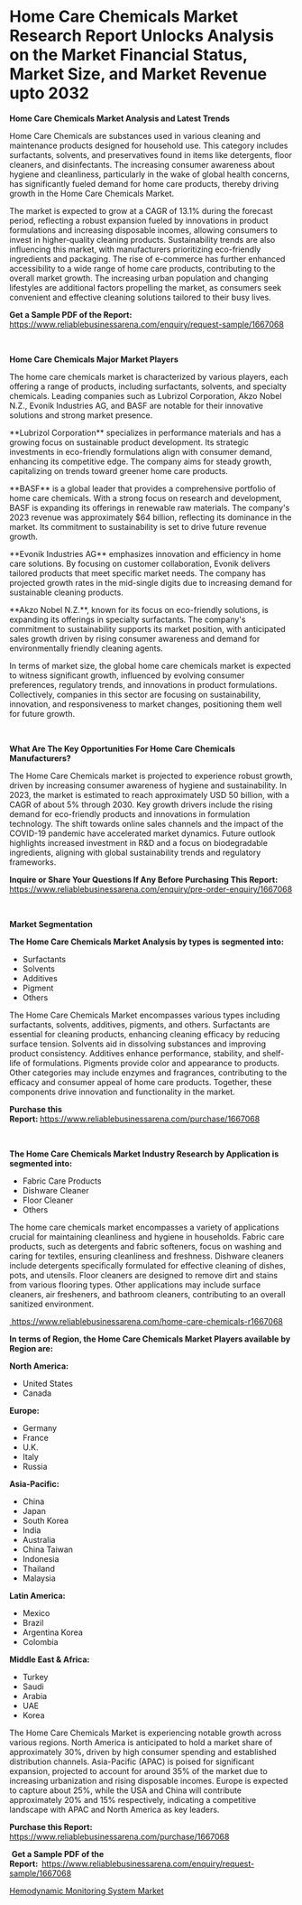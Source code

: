 <p><h1>Home Care Chemicals Market Research Report Unlocks Analysis on the Market Financial Status, Market Size, and Market Revenue upto 2032</h1></p><p><strong>Home Care Chemicals Market Analysis and Latest Trends</strong></p>
<p><p>Home Care Chemicals are substances used in various cleaning and maintenance products designed for household use. This category includes surfactants, solvents, and preservatives found in items like detergents, floor cleaners, and disinfectants. The increasing consumer awareness about hygiene and cleanliness, particularly in the wake of global health concerns, has significantly fueled demand for home care products, thereby driving growth in the Home Care Chemicals Market. </p><p>The market is expected to grow at a CAGR of 13.1% during the forecast period, reflecting a robust expansion fueled by innovations in product formulations and increasing disposable incomes, allowing consumers to invest in higher-quality cleaning products. Sustainability trends are also influencing this market, with manufacturers prioritizing eco-friendly ingredients and packaging. The rise of e-commerce has further enhanced accessibility to a wide range of home care products, contributing to the overall market growth. The increasing urban population and changing lifestyles are additional factors propelling the market, as consumers seek convenient and effective cleaning solutions tailored to their busy lives.</p></p>
<p><strong>Get a Sample PDF of the Report:&nbsp;</strong> <a href="https://www.reliablebusinessarena.com/enquiry/request-sample/1667068?utm_campaign=3224&utm_medium=2&utm_source=Github&utm_content=ia&utm_term=06032025&utm_id=home-care-chemicals">https://www.reliablebusinessarena.com/enquiry/request-sample/1667068</a></p>
<p>&nbsp;</p>
<p><strong>Home Care Chemicals Major Market Players</strong></p>
<p><p>The home care chemicals market is characterized by various players, each offering a range of products, including surfactants, solvents, and specialty chemicals. Leading companies such as Lubrizol Corporation, Akzo Nobel N.Z., Evonik Industries AG, and BASF are notable for their innovative solutions and strong market presence.</p><p>**Lubrizol Corporation** specializes in performance materials and has a growing focus on sustainable product development. Its strategic investments in eco-friendly formulations align with consumer demand, enhancing its competitive edge. The company aims for steady growth, capitalizing on trends toward greener home care products.</p><p>**BASF** is a global leader that provides a comprehensive portfolio of home care chemicals. With a strong focus on research and development, BASF is expanding its offerings in renewable raw materials. The company's 2023 revenue was approximately $64 billion, reflecting its dominance in the market. Its commitment to sustainability is set to drive future revenue growth.</p><p>**Evonik Industries AG** emphasizes innovation and efficiency in home care solutions. By focusing on customer collaboration, Evonik delivers tailored products that meet specific market needs. The company has projected growth rates in the mid-single digits due to increasing demand for sustainable cleaning products.</p><p>**Akzo Nobel N.Z.**, known for its focus on eco-friendly solutions, is expanding its offerings in specialty surfactants. The company's commitment to sustainability supports its market position, with anticipated sales growth driven by rising consumer awareness and demand for environmentally friendly cleaning agents.</p><p>In terms of market size, the global home care chemicals market is expected to witness significant growth, influenced by evolving consumer preferences, regulatory trends, and innovations in product formulations. Collectively, companies in this sector are focusing on sustainability, innovation, and responsiveness to market changes, positioning them well for future growth.</p></p>
<p>&nbsp;</p>
<p><strong>What Are The Key Opportunities For Home Care Chemicals Manufacturers?</strong></p>
<p><p>The Home Care Chemicals market is projected to experience robust growth, driven by increasing consumer awareness of hygiene and sustainability. In 2023, the market is estimated to reach approximately USD 50 billion, with a CAGR of about 5% through 2030. Key growth drivers include the rising demand for eco-friendly products and innovations in formulation technology. The shift towards online sales channels and the impact of the COVID-19 pandemic have accelerated market dynamics. Future outlook highlights increased investment in R&D and a focus on biodegradable ingredients, aligning with global sustainability trends and regulatory frameworks.</p></p>
<p><strong>Inquire or Share Your Questions If Any Before Purchasing This Report:</strong> <a href="https://www.reliablebusinessarena.com/enquiry/pre-order-enquiry/1667068?utm_campaign=3224&utm_medium=2&utm_source=Github&utm_content=ia&utm_term=06032025&utm_id=home-care-chemicals">https://www.reliablebusinessarena.com/enquiry/pre-order-enquiry/1667068</a></p>
<p>&nbsp;</p>
<p><strong>Market Segmentation</strong></p>
<p><strong>The Home Care Chemicals Market Analysis by types is segmented into:</strong></p>
<p><ul><li>Surfactants</li><li>Solvents</li><li>Additives</li><li>Pigment</li><li>Others</li></ul></p>
<p><p>The Home Care Chemicals Market encompasses various types including surfactants, solvents, additives, pigments, and others. Surfactants are essential for cleaning products, enhancing cleaning efficacy by reducing surface tension. Solvents aid in dissolving substances and improving product consistency. Additives enhance performance, stability, and shelf-life of formulations. Pigments provide color and appearance to products. Other categories may include enzymes and fragrances, contributing to the efficacy and consumer appeal of home care products. Together, these components drive innovation and functionality in the market.</p></p>
<p><strong>Purchase this Report:&nbsp;</strong><a href="https://www.reliablebusinessarena.com/purchase/1667068?utm_campaign=3224&utm_medium=2&utm_source=Github&utm_content=ia&utm_term=06032025&utm_id=home-care-chemicals">https://www.reliablebusinessarena.com/purchase/1667068</a></p>
<p>&nbsp;</p>
<p><strong>The Home Care Chemicals Market Industry Research by Application is segmented into:</strong></p>
<p><ul><li>Fabric Care Products</li><li>Dishware Cleaner</li><li>Floor Cleaner</li><li>Others</li></ul></p>
<p><p>The home care chemicals market encompasses a variety of applications crucial for maintaining cleanliness and hygiene in households. Fabric care products, such as detergents and fabric softeners, focus on washing and caring for textiles, ensuring cleanliness and freshness. Dishware cleaners include detergents specifically formulated for effective cleaning of dishes, pots, and utensils. Floor cleaners are designed to remove dirt and stains from various flooring types. Other applications may include surface cleaners, air fresheners, and bathroom cleaners, contributing to an overall sanitized environment.</p></p>
<p><a href="https://www.reliablebusinessarena.com/home-care-chemicals-r1667068?utm_campaign=3224&utm_medium=2&utm_source=Github&utm_content=ia&utm_term=06032025&utm_id=home-care-chemicals">&nbsp;https://www.reliablebusinessarena.com/home-care-chemicals-r1667068</a></p>
<p><strong>In terms of Region, the Home Care Chemicals Market Players available by Region are:</strong></p>
<p>
    <p> <strong> North America: </strong>
        <ul>
            <li>United States</li>
            <li>Canada</li>
        </ul>
        </p> 
    <p> <strong> Europe: </strong>
        <ul>
            <li>Germany</li>
            <li>France</li>
            <li>U.K.</li>
            <li>Italy</li>
            <li>Russia</li>
        </ul>
        </p> 
    <p> <strong> Asia-Pacific: </strong>
        <ul>
            <li>China</li>
            <li>Japan</li>
            <li>South Korea</li>
            <li>India</li>
            <li>Australia</li>
            <li>China Taiwan</li>
            <li>Indonesia</li>
            <li>Thailand</li>
            <li>Malaysia</li>
        </ul>
        </p> 
    <p> <strong> Latin America: </strong>
        <ul>
            <li>Mexico</li>
            <li>Brazil</li>
            <li>Argentina Korea</li>
            <li>Colombia</li>
        </ul>
        </p> 
    <p> <strong> Middle East & Africa: </strong>
        <ul>
            <li>Turkey</li>
            <li>Saudi</li>
            <li>Arabia</li>
            <li>UAE</li>
            <li>Korea</li>
        </ul>
    </p>
    </p>
<p><p>The Home Care Chemicals Market is experiencing notable growth across various regions. North America is anticipated to hold a market share of approximately 30%, driven by high consumer spending and established distribution channels. Asia-Pacific (APAC) is poised for significant expansion, projected to account for around 35% of the market due to increasing urbanization and rising disposable incomes. Europe is expected to capture about 25%, while the USA and China will contribute approximately 20% and 15% respectively, indicating a competitive landscape with APAC and North America as key leaders.</p></p>
<p><strong>Purchase this Report: </strong><a href="https://www.reliablebusinessarena.com/purchase/1667068?utm_campaign=3224&utm_medium=2&utm_source=Github&utm_content=ia&utm_term=06032025&utm_id=home-care-chemicals">https://www.reliablebusinessarena.com/purchase/1667068</a></p>
<p>&nbsp;<strong>Get a Sample PDF of the Report:&nbsp;&nbsp;</strong><a href="https://www.reliablebusinessarena.com/enquiry/request-sample/1667068?utm_campaign=3224&utm_medium=2&utm_source=Github&utm_content=ia&utm_term=06032025&utm_id=home-care-chemicals">https://www.reliablebusinessarena.com/enquiry/request-sample/1667068</a></p>
<p><strong></strong></p>
<p><p><a href="https://github.com/iquiseeboli/Market-Research-Report-List-1/blob/main/hemodynamic-monitoring-system-market.md?utm_campaign=3224&utm_medium=2&utm_source=Github&utm_content=ia&utm_term=06032025&utm_id=home-care-chemicals">Hemodynamic Monitoring System Market</a></p></p>